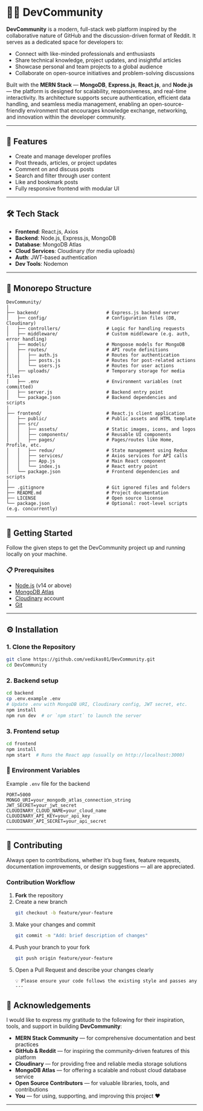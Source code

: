 # 🧑‍💻 DevCommunity
**DevCommunity** is a modern, full-stack web platform inspired by the collaborative nature of GitHub and the discussion-driven format of Reddit. It serves as a dedicated space for developers to:
- Connect with like-minded professionals and enthusiasts
- Share technical knowledge, project updates, and insightful articles
- Showcase personal and team projects to a global audience
- Collaborate on open-source initiatives and problem-solving discussions

Built with the **MERN Stack** — **MongoDB**, **Express.js**, **React.js**, and **Node.js** — the platform is designed for scalability, responsiveness, and real-time interactivity.
Its architecture supports secure authentication, efficient data handling, and seamless media management, enabling an open-source-friendly environment that encourages knowledge exchange, networking, and innovation within the developer community.

---

## 🚀 Features

- Create and manage developer profiles
- Post threads, articles, or project updates
- Comment on and discuss posts
- Search and filter through user content
- Like and bookmark posts
- Fully responsive frontend with modular UI

---

## 🛠️ Tech Stack

- **Frontend**: React.js, Axios
- **Backend**: Node.js, Express.js, MongoDB
- **Database**: MongoDB Atlas
- **Cloud Services**: Cloudinary (for media uploads)
- **Auth**: JWT-based authentication
- **Dev Tools**: Nodemon

---

## 📁 Monorepo Structure

```plaintext
DevCommunity/
│
├── backend/                         # Express.js backend server
│   ├── config/                      # Configuration files (DB, Cloudinary)
│   ├── controllers/                 # Logic for handling requests
│   ├── middleware/                  # Custom middleware (e.g. auth, error handling)
│   ├── models/                      # Mongoose models for MongoDB
│   ├── routes/                      # API route definitions
│   │   ├── auth.js                  # Routes for authentication
│   │   ├── posts.js                 # Routes for post-related actions
│   │   └── users.js                 # Routes for user actions
│   ├── uploads/                     # Temporary storage for media files
│   ├── .env                         # Environment variables (not committed)
│   ├── server.js                    # Backend entry point
│   └── package.json                 # Backend dependencies and scripts
│
├── frontend/                        # React.js client application
│   ├── public/                      # Public assets and HTML template
│   ├── src/
│   │   ├── assets/                  # Static images, icons, and logos
│   │   ├── components/              # Reusable UI components
│   │   ├── pages/                   # Pages/routes like Home, Profile, etc.
│   │   ├── redux/                   # State management using Redux
│   │   ├── services/                # Axios services for API calls
│   │   ├── App.js                   # Main React component
│   │   └── index.js                 # React entry point
│   └── package.json                 # Frontend dependencies and scripts
│
├── .gitignore                       # Git ignored files and folders
├── README.md                        # Project documentation
├── LICENSE                          # Open source license
└── package.json                     # Optional: root-level scripts (e.g. concurrently)
```
---

## 🧠 Getting Started
Follow the given steps to get the DevCommunity project up and running locally on your machine.

### 📋 Prerequisites

- [Node.js](https://nodejs.org/) (v14 or above)
- [MongoDB Atlas](https://www.mongodb.com/cloud/atlas)
- [Cloudinary](https://cloudinary.com/) account
- [Git](https://git-scm.com/)
---

## ⚙️ Installation

### 1. Clone the Repository

```bash
git clone https://github.com/vedikas01/DevCommunity.git
cd DevCommunity
```
### 2. Backend setup

```bash
cd backend
cp .env.example .env
# Update .env with MongoDB URI, Cloudinary config, JWT secret, etc.
npm install
npm run dev  # or `npm start` to launch the server
```
### 3. Frontend setup

```bash
cd frontend
npm install
npm start  # Runs the React app (usually on http://localhost:3000)
```
### ​🌱 Environment Variables

Example `.env` file for the backend
```env
PORT=5000
MONGO_URI=your_mongodb_atlas_connection_string
JWT_SECRET=your_jwt_secret
CLOUDINARY_CLOUD_NAME=your_cloud_name
CLOUDINARY_API_KEY=your_api_key
CLOUDINARY_API_SECRET=your_api_secret
```
---
## 🤝 Contributing

Always open to contributions, whether it’s bug fixes, feature requests, documentation improvements, or design suggestions — all are appreciated.

### Contribution Workflow
1. **Fork** the repository  
2. Create a new branch  
   ```bash
   git checkout -b feature/your-feature
   
3. Make your changes and commit
   ```bash
   git commit -m "Add: brief description of changes"
   
4. Push your branch to your fork
   ```bash
   git push origin feature/your-feature

6. Open a Pull Request and describe your changes clearly
   ```bash
   💡 Please ensure your code follows the existing style and passes any linting/formatting checks.
   ---
  ## 🙌 Acknowledgements

I would like to express my gratitude to the following for their inspiration, tools, and support in building **DevCommunity**:
- **MERN Stack Community** — for comprehensive documentation and best practices
- **GitHub & Reddit** — for inspiring the community-driven features of this platform
- **Cloudinary** — for providing free and reliable media storage solutions
- **MongoDB Atlas** — for offering a scalable and robust cloud database service
- **Open Source Contributors** — for valuable libraries, tools, and contributions
- **You** — for using, supporting, and improving this project ❤️
---
